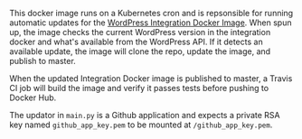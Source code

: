 This docker image runs on a Kubernetes cron and is repsonsible for running automatic updates for the [WordPress Integration Docker Image](https://github.com/nateinaction/wordpress-integration/). When spun up, the image checks the current WordPress version in the integration docker and what's available from the WordPress API. If it detects an available update, the image will clone the repo, update the image, and publish to master.

When the updated Integration Docker image is published to master, a Travis CI job will build the image and verify it passes tests before pushing to Docker Hub.

The updator in `main.py` is a Github application and expects a private RSA key named `github_app_key.pem` to be mounted at `/github_app_key.pem`.
